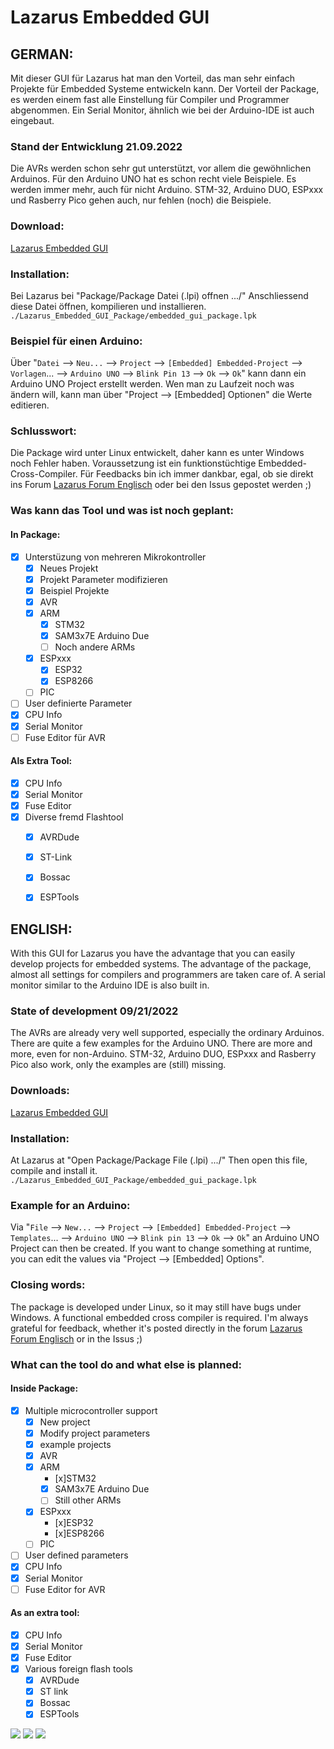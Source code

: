 # Lazarus Embedded GUI 
## GERMAN:

Mit dieser GUI für Lazarus hat man den Vorteil, das man sehr einfach Projekte für Embedded Systeme entwickeln kann.
Der Vorteil der Package, es werden einem fast alle Einstellung für Compiler und Programmer abgenommen.
Ein Serial Monitor, ähnlich wie bei der Arduino-IDE ist auch eingebaut.

### Stand der Entwicklung 21.09.2022
Die AVRs werden schon sehr gut unterstützt, vor allem die gewöhnlichen Arduinos.
Für den Arduino UNO hat es schon recht viele Beispiele.
Es werden immer mehr, auch für nicht Arduino.
STM-32, Arduino DUO, ESPxxx und Rasberry Pico gehen auch, nur fehlen (noch) die Beispiele.

### Download:
[Lazarus Embedded GUI](https://github.com/sechshelme/Lazarus-Embedded)

### Installation:
Bei Lazarus bei "Package/Package Datei (.lpi) offnen .../"
Anschliessend diese Datei öffnen, kompilieren und installieren. `./Lazarus_Embedded_GUI_Package/embedded_gui_package.lpk`

### Beispiel für einen Arduino:
Über "`Datei` --> `Neu...` --> `Project` --> `[Embedded] Embedded-Project` --> `Vorlagen`... --> `Arduino UNO` --> `Blink Pin 13` --> `Ok` --> `Ok`"
kann dann ein Arduino UNO Project erstellt werden.
Wen man zu Laufzeit noch was ändern will, kann man über "Project --> [Embedded] Optionen" die Werte editieren.

### Schlusswort:
Die Package wird unter Linux entwickelt, daher kann es unter Windows noch Fehler haben.
Voraussetzung ist ein funktionstüchtige Embedded-Cross-Compiler.
Für Feedbacks bin ich immer dankbar, egal, ob sie direkt ins Forum [Lazarus Forum Englisch](https://forum.lazarus.freepascal.org/index.php?topic=60667.msg454548#msg454548) oder bei den Issus gepostet werden ;)

### Was kann das Tool und was ist noch geplant:

#### In Package:
- [x] Unterstüzung von mehreren Mikrokontroller
  - [x] Neues Projekt
  - [x] Projekt Parameter modifizieren
  - [x] Beispiel Projekte
  - [x] AVR
  - [x] ARM
    - [x] STM32
    - [x] SAM3x7E Arduino Due 
    - [ ] Noch andere ARMs
  - [x] ESPxxx
    - [x] ESP32
    - [x] ESP8266
  - [ ] PIC
- [ ] User definierte Parameter
- [x] CPU Info
- [x] Serial Monitor
- [ ] Fuse Editor für AVR

#### Als Extra Tool:

- [x] CPU Info
- [x] Serial Monitor
- [x] Fuse Editor
- [x] Diverse fremd Flashtool 
  - [x] AVRDude
  - [x] ST-Link
  - [x] Bossac
  - [x] ESPTools


## ENGLISH:

With this GUI for Lazarus you have the advantage that you can easily develop projects for embedded systems.
The advantage of the package, almost all settings for compilers and programmers are taken care of.
A serial monitor similar to the Arduino IDE is also built in.

### State of development 09/21/2022
The AVRs are already very well supported, especially the ordinary Arduinos.
There are quite a few examples for the Arduino UNO.
There are more and more, even for non-Arduino.
STM-32, Arduino DUO, ESPxxx and Rasberry Pico also work, only the examples are (still) missing.

### Downloads:
[Lazarus Embedded GUI](https://github.com/sechshelme/Lazarus-Embedded)

### Installation:
At Lazarus at "Open Package/Package File (.lpi) .../"
Then open this file, compile and install it. `./Lazarus_Embedded_GUI_Package/embedded_gui_package.lpk`

### Example for an Arduino:
Via "`File` --> `New...` --> `Project` --> `[Embedded] Embedded-Project` --> `Templates`... --> `Arduino UNO` --> `Blink pin 13` --> `Ok` --> `Ok`"
an Arduino UNO Project can then be created.
If you want to change something at runtime, you can edit the values ​​via "Project --> [Embedded] Options".

### Closing words:
The package is developed under Linux, so it may still have bugs under Windows.
A functional embedded cross compiler is required.
I'm always grateful for feedback, whether it's posted directly in the forum [Lazarus Forum Englisch](https://forum.lazarus.freepascal.org/index.php?topic=60667.msg454548#msg454548) or in the Issus ;)

### What can the tool do and what else is planned:

#### Inside Package:
- [x] Multiple microcontroller support
  - [x] New project
  - [x] Modify project parameters
  - [x] example projects
  - [x] AVR
  - [x] ARM
    - [x]STM32
    - [x] SAM3x7E Arduino Due
    - [ ] Still other ARMs
  - [x] ESPxxx
    - [x]ESP32
    - [x]ESP8266
  - [ ] PIC
- [ ] User defined parameters
- [x] CPU Info
- [x] Serial Monitor
- [ ] Fuse Editor for AVR

#### As an extra tool:

- [x] CPU Info
- [x] Serial Monitor
- [x] Fuse Editor
- [x] Various foreign flash tools
  - [x] AVRDude
  - [x] ST link
  - [x] Bossac
  - [x] ESPTools

<img src="Embedded_Project_Option.png">
<img src="Embedded_Examples.png">
<img src="avr_fuse.png">

